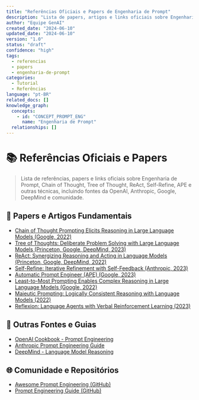 ```yaml
---
title: "Referências Oficiais e Papers de Engenharia de Prompt"
description: "Lista de papers, artigos e links oficiais sobre Engenharia de Prompt, Chain of Thought, ToT, ReAct e outras técnicas."
author: "Equipe GenAI"
created_date: "2024-06-10"
updated_date: "2024-06-10"
version: "1.0"
status: "draft"
confidence: "high"
tags:
  - referencias
  - papers
  - engenharia-de-prompt
categories:
  - Tutorial
  - Referências
language: "pt-BR"
related_docs: []
knowledge_graph:
  concepts:
    - id: "CONCEPT_PROMPT_ENG"
      name: "Engenharia de Prompt"
  relationships: []
---
```


# 📚 Referências Oficiais e Papers

<!-- summary:start -->
> Lista de referências, papers e links oficiais sobre Engenharia de Prompt, Chain of Thought, Tree of Thought, ReAct, Self-Refine, APE e outras técnicas, incluindo fontes da OpenAI, Anthropic, Google, DeepMind e comunidade.
<!-- summary:end -->

## 📄 Papers e Artigos Fundamentais

- [Chain of Thought Prompting Elicits Reasoning in Large Language Models (Google, 2022)](https://arxiv.org/abs/2201.11903)
- [Tree of Thoughts: Deliberate Problem Solving with Large Language Models (Princeton, Google, DeepMind, 2023)](https://arxiv.org/abs/2305.10601)
- [ReAct: Synergizing Reasoning and Acting in Language Models (Princeton, Google, DeepMind, 2022)](https://arxiv.org/abs/2210.03629)
- [Self-Refine: Iterative Refinement with Self-Feedback (Anthropic, 2023)](https://arxiv.org/abs/2303.17651)
- [Automatic Prompt Engineer (APE) (Google, 2023)](https://arxiv.org/abs/2309.02772)
- [Least-to-Most Prompting Enables Complex Reasoning in Large Language Models (Google, 2022)](https://arxiv.org/abs/2212.10071)
- [Maieutic Prompting: Logically Consistent Reasoning with Language Models (2022)](https://arxiv.org/abs/2205.11822)
- [Reflexion: Language Agents with Verbal Reinforcement Learning (2023)](https://arxiv.org/abs/2303.11366)

## 🔗 Outras Fontes e Guias

- [OpenAI Cookbook - Prompt Engineering](https://platform.openai.com/docs/guides/prompt-engineering)
- [Anthropic Prompt Engineering Guide](https://docs.anthropic.com/claude/docs/prompt-engineering)
- [DeepMind - Language Model Reasoning](https://deepmind.google/discover/blog/language-models-reasoning/)

## 🌐 Comunidade e Repositórios

- [Awesome Prompt Engineering (GitHub)](https://github.com/promptslab/Awesome-Prompt-Engineering)
- [Prompt Engineering Guide (GitHub)](https://github.com/dair-ai/Prompt-Engineering-Guide) 